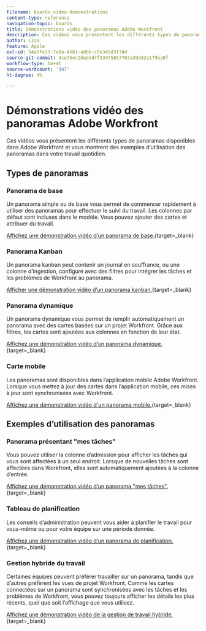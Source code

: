 ```yaml
---
filename: boards-video-demonstrations
content-type: reference
navigation-topic: boards
title: Démonstrations vidéo des panoramas Adobe Workfront
description: Ces vidéos vous présentent les différents types de panoramas disponibles dans Adobe Workfront et vous montrent des exemples d’utilisation des panoramas dans votre travail quotidien.
author: Lisa
feature: Agile
exl-id: 54a5fe37-7a0a-45b1-a0bb-c5e345d3f34d
source-git-commit: 9ce75ec2daded7f53975857707a39d42a179ba0f
workflow-type: tm+mt
source-wordcount: '347'
ht-degree: 4%

---
```


# Démonstrations vidéo des panoramas Adobe Workfront

<!--Audited: 12/2023-->

Ces vidéos vous présentent les différents types de panoramas disponibles dans Adobe Workfront et vous montrent des exemples d’utilisation des panoramas dans votre travail quotidien.

## Types de panoramas

### Panorama de base

Un panorama simple ou de base vous permet de commencer rapidement à utiliser des panoramas pour effectuer le suivi du travail. Les colonnes par défaut sont incluses dans le modèle. Vous pouvez ajouter des cartes et attribuer du travail.

[Affichez une démonstration vidéo d’un panorama de base.](https://video.tv.adobe.com/v/3416382/){target=_blank}

### Panorama Kanban

Un panorama kanban peut contenir un journal en souffrance, ou une colonne d’ingestion, configuré avec des filtres pour intégrer les tâches et les problèmes de Workfront au panorama.

[Afficher une démonstration vidéo d’un panorama kanban.](https://video.tv.adobe.com/v/3416383/){target=_blank}

### Panorama dynamique

Un panorama dynamique vous permet de remplir automatiquement un panorama avec des cartes basées sur un projet Workfront. Grâce aux filtres, les cartes sont ajoutées aux colonnes en fonction de leur état.

[ Affichez une démonstration vidéo d’un panorama dynamique.](https://video.tv.adobe.com/v/3422404/){target=_blank}

### Carte mobile

Les panoramas sont disponibles dans l’application mobile Adobe Workfront. Lorsque vous mettez à jour des cartes dans l’application mobile, ces mises à jour sont synchronisées avec Workfront.

[Affichez une démonstration vidéo d&#39;un panorama mobile.](https://video.tv.adobe.com/v/3416379/){target=_blank}

## Exemples d’utilisation des panoramas

### Panorama présentant &quot;mes tâches&quot;

Vous pouvez utiliser la colonne d’admission pour afficher les tâches qui vous sont affectées à un seul endroit. Lorsque de nouvelles tâches sont affectées dans Workfront, elles sont automatiquement ajoutées à la colonne d’entrée.

[Affichez une démonstration vidéo d’un panorama &quot;mes tâches&quot;.](https://video.tv.adobe.com/v/3416378/){target=_blank}

### Tableau de planification

Les conseils d’administration peuvent vous aider à planifier le travail pour vous-même ou pour votre équipe sur une période donnée.

[Affichez une démonstration vidéo d’un panorama de planification.](https://video.tv.adobe.com/v/3416380/){target=_blank}

### Gestion hybride du travail

Certaines équipes peuvent préférer travailler sur un panorama, tandis que d’autres préfèrent les vues de projet Workfront. Comme les cartes connectées sur un panorama sont synchronisées avec les tâches et les problèmes de Workfront, vous pouvez toujours afficher les détails les plus récents, quel que soit l’affichage que vous utilisez.

[Affichez une démonstration vidéo de la gestion de travail hybride.](https://video.tv.adobe.com/v/3416381/){target=_blank}
